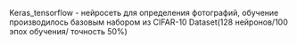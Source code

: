 Keras_tensorflow - нейросеть для определения фотографий, обучение производилось базовым набором из CIFAR-10 Dataset(128 нейронов/100 эпох обучения/ точность 50%)


